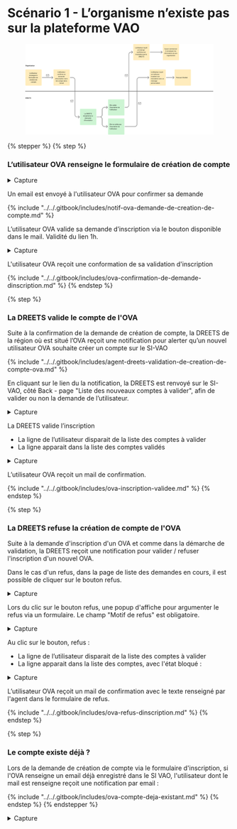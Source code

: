 # Scénario 1 - L’organisme n’existe pas sur la plateforme VAO

<figure><img src="../../.gitbook/assets/image.png" alt=""><figcaption></figcaption></figure>

{% stepper %}
{% step %}
### L’utilisateur OVA renseigne le formulaire de création de compte

<details>

<summary>Capture</summary>

<figure><img src="../../.gitbook/assets/Capture d’écran 2025-06-20 à 21.31.37.png" alt=""><figcaption><p>Page de création de compte pour les OVA</p></figcaption></figure>

</details>

Un email est envoyé à l'utilisateur OVA pour confirmer sa demande

{% include "../../.gitbook/includes/notif-ova-demande-de-creation-de-compte.md" %}

L’utilisateur OVA valide sa demande d’inscription via le bouton disponible dans le mail. Validité du lien 1h.

<details>

<summary>Capture</summary>

<figure><img src="../../.gitbook/assets/image (1).png" alt=""><figcaption></figcaption></figure>

</details>

L'utilisateur OVA reçoit une conformation de sa validation d'inscription

{% include "../../.gitbook/includes/ova-confirmation-de-demande-dinscription.md" %}
{% endstep %}

{% step %}
### La DREETS valide le compte de l'OVA

Suite à la confirmation de la demande de création de compte, la DREETS de la région où est situé l’OVA reçoit une notification pour alerter qu’un nouvel utilisateur OVA souhaite créer un compte sur le SI-VAO

{% include "../../.gitbook/includes/agent-dreets-validation-de-creation-de-compte-ova.md" %}

En cliquant sur le lien du la notification, la DREETS est renvoyé sur le SI-VAO, côté Back - page "Liste des nouveaux comptes à valider", afin de valider ou non la demande de l’utilisateur.

<details>

<summary>Capture</summary>

<figure><img src="../../.gitbook/assets/image (2).png" alt=""><figcaption></figcaption></figure>

</details>

La DREETS valide l’inscription

* La ligne de l’utilisateur disparait de la liste des comptes à valider
* La ligne apparait dans la liste des comptes validés

<details>

<summary>Capture</summary>

<figure><img src="../../.gitbook/assets/image (3).png" alt=""><figcaption></figcaption></figure>

</details>

L’utilisateur OVA reçoit un mail de confirmation.

{% include "../../.gitbook/includes/ova-inscription-validee.md" %}
{% endstep %}

{% step %}
### La DREETS refuse la création de compte de l'OVA

Suite à la demande d'inscription d'un OVA et comme dans la démarche de validation, la DREETS reçoit une notification pour valider / refuser l'inscription d'un nouvel OVA.&#x20;

Dans le cas d'un refus, dans la page de liste des demandes en cours, il est possible de cliquer sur le bouton refus.&#x20;

<details>

<summary>Capture</summary>

<figure><img src="../../.gitbook/assets/image (2).png" alt=""><figcaption></figcaption></figure>

</details>

Lors du clic sur le bouton refus, une popup d'affiche pour argumenter le refus via un formulaire. Le champ "Motif de refus" est obligatoire.&#x20;

<details>

<summary>Capture</summary>

<figure><img src="../../.gitbook/assets/Capture d’écran 2025-06-25 à 16.13.51.png" alt=""><figcaption></figcaption></figure>

</details>

Au clic sur le bouton, refus :&#x20;

* La ligne de l’utilisateur disparait de la liste des comptes à valider
* La ligne apparait dans la liste des comptes, avec l'état bloqué :&#x20;

<details>

<summary>Capture</summary>

<figure><img src="../../.gitbook/assets/Capture d’écran 2025-06-25 à 16.23.08.png" alt=""><figcaption></figcaption></figure>

</details>

L’utilisateur OVA reçoit un mail de confirmation avec le texte renseigné par l'agent dans le formulaire de refus.&#x20;

{% include "../../.gitbook/includes/ova-refus-dinscription.md" %}
{% endstep %}

{% step %}
### Le compte existe déjà ?

Lors de la demande de création de compte via le formulaire d'inscription, si l'OVA renseigne un email déjà enregistré dans le SI VAO, l'utilisateur dont le mail est renseigne reçoit une notification par email :

{% include "../../.gitbook/includes/ova-compte-deja-existant.md" %}
{% endstep %}
{% endstepper %}

<details>

<summary>Capture</summary>

<figure><img src="../../.gitbook/assets/Capture d’écran 2025-06-25 à 16.23.08.png" alt=""><figcaption></figcaption></figure>

</details>
